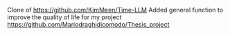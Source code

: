 Clone of https://github.com/KimMeen/Time-LLM
Added general function to improve the quality of life for my project https://github.com/Mariodraghidicomodo/Thesis_project
